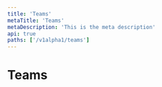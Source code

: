 ```yaml
---
title: 'Teams'
metaTitle: 'Teams'
metaDescription: 'This is the meta description'
api: true
paths: ['/v1alpha1/teams']
---
```


# Teams
